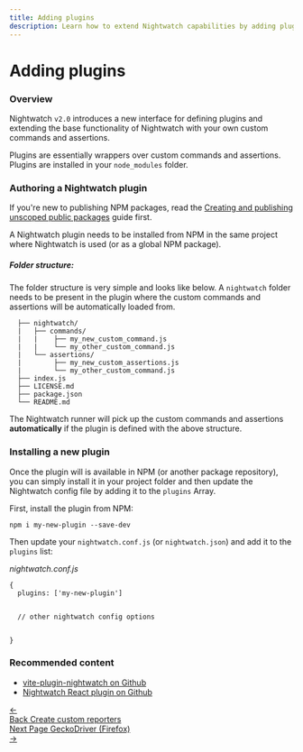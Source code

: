 ```yaml
---
title: Adding plugins
description: Learn how to extend Nightwatch capabilities by adding plugins.
---
```


<div class="page-header"><h1>Adding plugins</h1></div>

### Overview
Nightwatch `v2.0` introduces a new interface for defining plugins and extending the base functionality of Nightwatch with your own custom commands and assertions. 

Plugins are essentially wrappers over custom commands and assertions. Plugins are installed in your `node_modules` folder.  

### Authoring a Nightwatch plugin
If you're new to publishing NPM packages, read the [Creating and publishing unscoped public packages](https://docs.npmjs.com/creating-and-publishing-unscoped-public-packages) guide first.

A Nightwatch plugin needs to be installed from NPM in the same project where Nightwatch is used (or as a global NPM package).

##### Folder structure:
The folder structure is very simple and looks like below. A `nightwatch` folder needs to be present in the plugin where the custom commands and assertions will be automatically loaded from.

<div class="sample-test"><pre class="hide-indicator language-bash"><code>  ├── nightwatch/ 
  |   ├── commands/
  |   |    ├── my_new_custom_command.js
  |   |    └── my_other_custom_command.js
  |   └── assertions/
  |        ├── my_new_custom_assertions.js
  |        └── my_other_custom_command.js
  ├── index.js
  ├── LICENSE.md
  ├── package.json
  └── README.md
</code></pre></div>

The Nightwatch runner will pick up the custom commands and assertions __automatically__ if the plugin is defined with the above structure.

### Installing a new plugin
Once the plugin will is available in NPM (or another package repository), you can simply install it in your project folder and then update the Nightwatch config file by adding it to the `plugins` Array.

First, install the plugin from NPM:

<div class="sample-test"><pre data-language="bash"><code class="language-bash">npm i my-new-plugin --save-dev</code></pre></div>

Then update your `nightwatch.conf.js` (or `nightwatch.json`) and add it to the `plugins` list:

<div class="sample-test"><i>nightwatch.conf.js</i><pre class="line-numbers" data-language="javascript"><code class="language-javascript">{
  plugins: ['my-new-plugin']
  <br>
  // other nightwatch config options
  <br>
}
</code></pre></div>

### Recommended content
- [vite-plugin-nightwatch on Github](https://github.com/nightwatchjs/vite-plugin-nightwatch)
- [Nightwatch React plugin on Github](https://github.com/nightwatchjs/nightwatch-plugin-react)

<div class="doc-pagination pt-40">
  <div class="previous">
    <a href="/guide/extending-nightwatch/adding-custom-reporters.html">
      <span>←</span>
        <div class="d-flex flex-column">
          <span class="smallT">Back</span>
          <span class="bigT">Create custom reporters</span>
        </div>
    </a>
  </div>
  <div class="next">
    <a href="/guide/browser-drivers/geckodriver.html">
        <div class="d-flex flex-column">
          <span class="smallT">Next Page</span>
          <span class="bigT">GeckoDriver (Firefox)</span>
        </div>
        <span>→</span>
    </a>
  </div>
</div>
